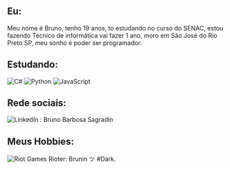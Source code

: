 ## Eu:
Meu nome é Bruno, tenho 19 anos, to estudando no curso do SENAC, estou fazendo Técnico de informática vai fazer 1 ano, moro em São José do Rio Preto SP, meu sonho é poder ser programador.
## Estudando:
![C#](https://img.shields.io/badge/c%23-%23239120.svg?style=for-the-badge&logo=csharp&logoColor=white)
![Python](https://img.shields.io/badge/python-3670A0?style=for-the-badge&logo=python&logoColor=ffdd54)
![JavaScript](https://img.shields.io/badge/javascript-%23323330.svg?style=for-the-badge&logo=javascript&logoColor=%23F7DF1E)
## Rede sociais:
![LinkedIn](https://img.shields.io/badge/linkedin-%230077B5.svg?style=for-the-badge&logo=linkedin&logoColor=white) : Bruno Barbosa Sagradin
## Meus Hobbies:
![Riot Games](https://img.shields.io/badge/riotgames-D32936.svg?style=for-the-badge&logo=riotgames&logoColor=white) Rioter: Brunin ツ #Dark.
